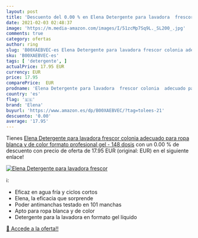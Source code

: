 ```yaml
---
layout: post
title: 'Descuento del 0.00 % en Elena Detergente para lavadora  frescor '
date: 2021-02-03 02:48:37
image: 'https://m.media-amazon.com/images/I/51zcMp7Sq9L._SL200_.jpg'
comments: true
category: ofertas
author: ring
slug: 'B00XAEBVEC-es Elena Detergente para lavadora frescor colonia adecuado...'
sku: 'B00XAEBVEC-es'
tags: [ 'detergente', ]
actualPrice: 17.95 EUR
currency: EUR
price: 17.95
comparePrice:  EUR
prodname: 'Elena Detergente para lavadora  frescor colonia  adecuado para ropa blanca y de color  formato profesional gel - 148 dosis'
country: 'es'
flag: '🇪🇸'
brand: 'Elena'
buyurl: 'https://www.amazon.es/dp/B00XAEBVEC/?tag=tolees-21'
descuento: '0.00'
average: '17.95'
---
```


Tienes [Elena Detergente para lavadora  frescor colonia  adecuado para ropa blanca y de color  formato profesional gel - 148 dosis](https://www.amazon.es/dp/B00XAEBVEC/?tag=tolees-21) con un 0.00 % de descuento con precio de oferta de 17.95 EUR (original:  EUR) en el siguiente enlace!

[![Elena Detergente para lavadora  frescor ](https://m.media-amazon.com/images/I/51zcMp7Sq9L._SL200_.jpg)](https://www.amazon.es/dp/B00XAEBVEC/?tag=tolees-21)

ℹ️:

- Eficaz en agua fría y ciclos cortos
- Elena, la eficacia que sorprende
- Poder antimanchas testado en 101 manchas
- Apto para ropa blanca y de color
- Detergente para la lavadora en formato gel líquido

[🛒 Accede a la oferta!!](https://www.amazon.es/dp/B00XAEBVEC/?tag=tolees-21)
